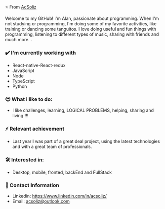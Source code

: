 ⭐️ From [AcSoliz](https://github.com/AcSoliz)

Welcome to my GitHub! I'm Alan, passionate about programming. When I'm not studying or programming, I'm doing some of my favorite activities, like training or dancing some tanguitos.
I love doing useful and fun things with programming, listening to different types of music, sharing with friends and much more. .

### ✔️ I'm currently working with 
- React-native-React-redux
- JavaScript
- Node
- TypeScript
- Python


### 😍 What i like to do:
- I like challenges, learning, LOGICAL PROBLEMS, helping, sharing and living !!!
  
### ⚡ Relevant achievement
- Last year I was part of a great deal project, using the latest technologies and with a great team of professionals. 

### 🛠 Interested in:
- Desktop, mobile, fronted, backEnd and FullStack

### 📲 Contact Information
- Linkedin: https://www.linkedin.com/in/acsoliz/
- Email: acsoliz@outlook.com

